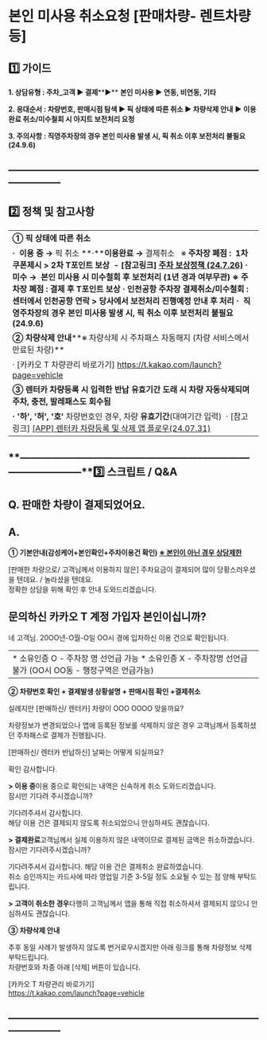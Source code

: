 # 본인 미사용 취소요청 [판매차량- 렌트차량 등]

**1️⃣ 가이드**
-----------

**1. 상담유형 : 주차\_고객 ▶ 결제****▶** **본인 미사용 ▶ 연동, 비연동, 기타**

**2. 응대순서 : 차량번호, 판매시점 탐색 ▶ 픽 상태에 따른 취소 ▶ 차량삭제 안내** **▶ 이용완료 취소/미수철회 시 아지트 보전처리 요청**

****3. 주의사항 : 직영주차장의 경우 본인 미사용 발생 시, 픽 취소 이후 보전처리 불필요(24.9.6)****

**―****―****―****―****―****―****―****―****―****―****―****―****―****―****―****―****―****―****―****―****―****―****―****―****―****―****―****―****―**
-------------------------------------------------------------------------------------------------------------------------------------------------

**2️⃣ 정책 및 참고사항**
-----------------

|  |
| --- |
| **① 픽 상태에 따른 취소** |
| **·  이용 중 →** 픽 취소 **·****이용완료 →** 결제취소   ※ **주차장 폐점** **:  1차 쿠폰제시 > 2차 T포인트 보상  -** **[참고링크] [주차 보상정책 (24.7.26)](https://kakaomobilitysupport.zendesk.com/hc/ko/articles/35644611912089)**  **·  미수 →  본인 미사용 시 미수철회 후 보전처리 (1년 경과 여부무관)** **※ 주차장 폐점** **:** **결제 후 T포인트 보상**  **·** **인천공항 주차장** **결제취소/미수철회** **:** **센터에서 인천공항 연락 > 당사에서 보전처리 진행예정** **안내 후 처리**  **·  직영주차장의 경우 본인 미사용 발생 시, 픽 취소 이후 보전처리 불필요(24.9.6)** |
| **② 차량삭제 안내****※ 차량삭제 시 주차패스 자동해지 (차량 서비스에서 만료된 차량)** |
| · [카카오 T 차량관리 바로가기] https://t.kakao.com/launch?page=vehicle |
| **③ 렌터카 차량등록 시 입력한 반납 유효기간 도래 시 차량 자동삭제되며 주차, 충전, 발레패스도 회수됨** |
| **· '하', '허', '호'** 차량번호인 경우, 차량 **유효기간**(대여기간 입력)   · [참고링크] [[APP] 렌터카 차량등록 및 삭제 앱 플로우(24.07.31)](https://kakaomobilitysupport.zendesk.com/hc/ko/articles/35740904427289) |

**―****―****―****―****―****―****―****―****―****―****―****―****―****―****―****―****―****―****―****―****―****―****―****―****―****―****―****―****―****3️⃣ 스크립트 / Q&A**
-------------------------------------------------------------------------------------------------------------------------------------------------------------------

**Q.** **판매한 차량이 결제되었어요.**
--------------------------

**A.**
------

**① 기본안내(감성케어+본인확인+주차이용건 확인) [****※ 본인이 아닌 경우 상담제한****](https://kakaomobilitysupport.zendesk.com/hc/ko/articles/29203184881177--%EC%B1%84%ED%8C%85-%EA%B3%B5%ED%86%B5-%EB%B6%84%EC%8B%A4%EB%AC%BC-%EB%B0%9C%EC%83%9D-%ED%9C%B4%EB%8C%80%ED%8F%B0-%ED%95%B8%EB%93%9C%ED%8F%B0#h_01JDTX32AMXE1T1CWX0RH30MWR)**

[판매한 차량으로/ 고객님께서 이용하지 않은] 주차요금이 결제되어 많이 당황스러우셨을 텐데요. / 놀라셨을 텐데요.  
정확한 상담을 위해 확인 후 안내 도와드리겠습니다.  
  
문의하신 카카오 T 계정 가입자 본인이십니까?  
--  
네 고객님. 20OO년-O월-O일 OO시 경에 입차하신 이용 건으로 확인됩니다.

|  |
| --- |
| \* 소유인증 O - 주차장 명 선언급 가능 \* 소유인증 X - 주차장명 선언급 불가 (OO시 OO동 - 행정구역은 언급가능) |

**② 차량번호 확인 + 결제발생 상황설명 + 판매시점 확인 +결제취소**

실례지만 [판매하신/ 렌터카] 차량이 OOO OOOO 맞을까요?  
  
차량정보가 변경되었으나 앱에 등록된 정보를 삭제하지 않은 경우 고객님께서 등록하셨던 주차패스로 결제가 진행됩니다.  
  
[판매하신/ 렌터카 반납하신] 날짜는 어떻게 되실까요?  
  
확인 감사합니다.

**> 이용 중**이용 중으로 확인되는 내역은 신속하게 취소 도와드리겠습니다.  
잠시만 기다려 주시겠습니까?  
  
기다려주셔서 감사합니다.  
해당 이용 건은 결제되지 않도록 취소되었으니 안심하셔도 괜찮습니다.  
  
**> 결제완료**고객님께서 실제 이용하지 않은 내역이므로 결제된 금액은 취소하겠습니다.  
잠시만 기다려주시겠습니까?  
  
기다려주셔서 감사합니다. 해당 이용 건은 결제취소 완료하였습니다.  
취소 승인까지는 카드사에 따라 영업일 기준 3-5일 정도 소요될 수 있는 점 양해 부탁드립니다.  
  
**> 고객이 취소한 경우**다행히 고객님께서 앱을 통해 직접 취소하셔서 결제되지 않으니 안심하셔도 괜찮습니다.

**③ 차량삭제 안내**

추후 동일 사례가 발생하지 않도록 번거로우시겠지만 아래 링크를 통해 차량정보 삭제 부탁드립니다.  
차량번호와 차종 아래 [삭제] 버튼이 있습니다.  
  
[카카오 T 차량관리 바로가기]  
https://t.kakao.com/launch?page=vehicle

**―****―****―****―****―****―****―****―****―****―****―****―****―****―****―****―****―****―****―****―****―****―****―****―****―****―****―****―****―**
-------------------------------------------------------------------------------------------------------------------------------------------------
